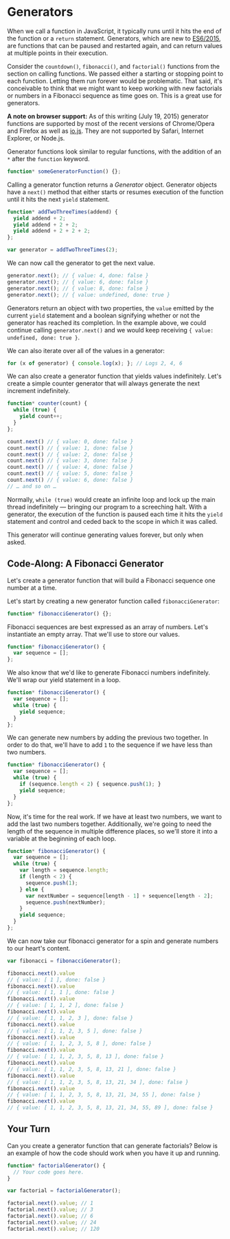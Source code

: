 # Generators

When we call a function in JavaScript, it typically runs until it hits the end of the function or a `return` statement. Generators, which are new to [ES6/2015][], are functions that can be paused and restarted again, and can return values at multiple points in their execution.

[ES6/2015]:http://es6-features.org/#GeneratorFunctionIteratorProtocol

Consider the `countdown()`, `fibonacci()`, and `factorial()` functions from the section on calling functions. We passed either a starting or stopping point to each function. Letting them run forever would be problematic. That said, it's conceivable to think that we might want to keep working with new factorials or numbers in a Fibonacci sequence as time goes on. This is a great use for generators.

**A note on browser support:** As of this writing (July 19, 2015) generator functions are supported by most of the recent versions of Chrome/Opera and Firefox as well as [io.js][]. They are not supported by Safari, Internet Explorer, or Node.js.

[io.js]:https://iojs.org/en/index.html

Generator functions look similar to regular functions, with the addition of an `*` after the `function` keyword.

```js
function* someGeneratorFunction() {};
```

Calling a generator function returns a _Generator_ object. Generator objects have a `next()` method that either starts or resumes execution of the function until it hits the next `yield` statement.

```js
function* addTwoThreeTimes(addend) {
  yield addend + 2;
  yield addend + 2 + 2;
  yield addend + 2 + 2 + 2;
};

var generator = addTwoThreeTimes(2);
```

We can now call the generator to get the next value.

```js
generator.next(); // { value: 4, done: false }
generator.next(); // { value: 6, done: false }
generator.next(); // { value: 8, done: false }
generator.next(); // { value: undefined, done: true }
```

Generators return an object with two properties, the `value` emitted by the current `yield` statement and a boolean signifying whether or not the generator has reached its completion. In the example above, we could continue calling `generator.next()` and we would keep receiving `{ value: undefined, done: true }`.

We can also iterate over all of the values in a generator:

```js
for (x of generator) { console.log(x); }; // Logs 2, 4, 6
```

We can also create a generator function that yields values indefinitely. Let's create a simple counter generator that will always generate the next increment indefinitely.

```js
function* counter(count) {
  while (true) {
    yield count++;
  }
};

count.next() // { value: 0, done: false }
count.next() // { value: 1, done: false }
count.next() // { value: 2, done: false }
count.next() // { value: 3, done: false }
count.next() // { value: 4, done: false }
count.next() // { value: 5, done: false }
count.next() // { value: 6, done: false }
// … and so on …
```

Normally, `while (true)` would create an infinite loop and lock up the main thread indefinitely — bringing our program to a screeching halt. With a generator, the execution of the function is paused each time it hits the `yield` statement and control and ceded back to the scope in which it was called.

This generator will continue generating values forever, but only when asked.

## Code-Along: A Fibonacci Generator

Let's create a generator function that will build a Fibonacci sequence one number at a time.

Let's start by creating a new generator function called `fibonacciGenerator`:

```js
function* fibonacciGenerator() {};
```

Fibonacci sequences are best expressed as an array of numbers. Let's instantiate an empty array. That we'll use to store our values.

```js
function* fibonacciGenerator() {
  var sequence = [];
};
```

We also know that we'd like to generate Fibonacci numbers indefinitely. We'll wrap our yield statement in a loop.

```js
function* fibonacciGenerator() {
  var sequence = [];
  while (true) {
    yield sequence;
  }
};
```

We can generate new numbers by adding the previous two together. In order to do that, we'll have to add `1` to the sequence if we have less than two numbers.

```js
function* fibonacciGenerator() {
  var sequence = [];
  while (true) {
    if (sequence.length < 2) { sequence.push(1); }
    yield sequence;
  }
};
```

Now, it's time for the real work. If we have at least two numbers, we want to add the last two numbers together. Additionally, we're going to need the length of the sequence in multiple difference places, so we'll store it into a variable at the beginning of each loop.

```js
function* fibonacciGenerator() {
  var sequence = [];
  while (true) {
    var length = sequence.length;
    if (length < 2) {
      sequence.push(1);
    } else {
      var nextNumber = sequence[length - 1] + sequence[length - 2];
      sequence.push(nextNumber);
    }
    yield sequence;
  }
};
```

We can now take our fibonacci generator for a spin and generate numbers to our heart's content.

```js
var fibonacci = fibonacciGenerator();

fibonacci.next().value
// { value: [ 1 ], done: false }
fibonacci.next().value
// { value: [ 1, 1 ], done: false }
fibonacci.next().value
// { value: [ 1, 1, 2 ], done: false }
fibonacci.next().value
// { value: [ 1, 1, 2, 3 ], done: false }
fibonacci.next().value
// { value: [ 1, 1, 2, 3, 5 ], done: false }
fibonacci.next().value
// { value: [ 1, 1, 2, 3, 5, 8 ], done: false }
fibonacci.next().value
// { value: [ 1, 1, 2, 3, 5, 8, 13 ], done: false }
fibonacci.next().value
// { value: [ 1, 1, 2, 3, 5, 8, 13, 21 ], done: false }
fibonacci.next().value
// { value: [ 1, 1, 2, 3, 5, 8, 13, 21, 34 ], done: false }
fibonacci.next().value
// { value: [ 1, 1, 2, 3, 5, 8, 13, 21, 34, 55 ], done: false }
fibonacci.next().value
// { value: [ 1, 1, 2, 3, 5, 8, 13, 21, 34, 55, 89 ], done: false }
```

## Your Turn

Can you create a generator function that can generate factorials? Below is an example of how the code should work when you have it up and running.

```js
function* factorialGenerator() {
  // Your code goes here.
}

var factorial = factorialGenerator();

factorial.next().value; // 1
factorial.next().value; // 3
factorial.next().value; // 6
factorial.next().value; // 24
factorial.next().value; // 120
```
